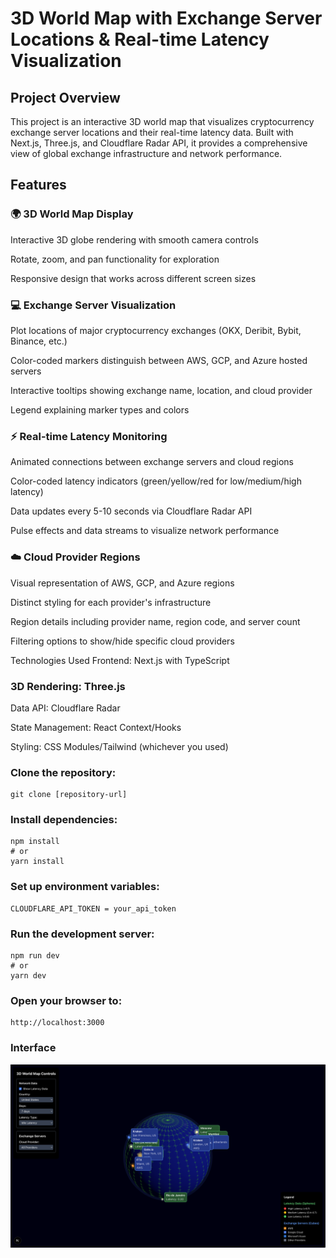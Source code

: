 # 3D World Map with Exchange Server Locations & Real-time Latency Visualization
## Project Overview
This project is an interactive 3D world map that visualizes cryptocurrency exchange server locations and their real-time latency data. Built with Next.js, Three.js, and Cloudflare Radar API, it provides a comprehensive view of global exchange infrastructure and network performance.

## Features
### 🌍 3D World Map Display
Interactive 3D globe rendering with smooth camera controls

Rotate, zoom, and pan functionality for exploration

Responsive design that works across different screen sizes

### 💻 Exchange Server Visualization
Plot locations of major cryptocurrency exchanges (OKX, Deribit, Bybit, Binance, etc.)

Color-coded markers distinguish between AWS, GCP, and Azure hosted servers

Interactive tooltips showing exchange name, location, and cloud provider

Legend explaining marker types and colors

### ⚡ Real-time Latency Monitoring
Animated connections between exchange servers and cloud regions

Color-coded latency indicators (green/yellow/red for low/medium/high latency)

Data updates every 5-10 seconds via Cloudflare Radar API

Pulse effects and data streams to visualize network performance

### ☁️ Cloud Provider Regions
Visual representation of AWS, GCP, and Azure regions

Distinct styling for each provider's infrastructure

Region details including provider name, region code, and server count

Filtering options to show/hide specific cloud providers

Technologies Used
Frontend: Next.js with TypeScript

### 3D Rendering: Three.js

Data API: Cloudflare Radar

State Management: React Context/Hooks

Styling: CSS Modules/Tailwind (whichever you used)

### Clone the repository:
``` 
git clone [repository-url]
```

### Install dependencies:
```
npm install
# or
yarn install
```

### Set up environment variables:
```
CLOUDFLARE_API_TOKEN = your_api_token
``` 

### Run the development server:
```
npm run dev
# or
yarn dev
```

### Open your browser to:
```
http://localhost:3000
```


### Interface
<img src="public/interface.png" alt="Screenshot" width="1100" />
